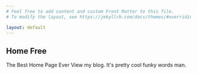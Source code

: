 ```yaml
---
# Feel free to add content and custom Front Matter to this file.
# To modify the layout, see https://jekyllrb.com/docs/themes/#overriding-theme-defaults

layout: default
---
```

## Home Free
The Best Home Page Ever
View my blog. It's pretty cool funky words man.
